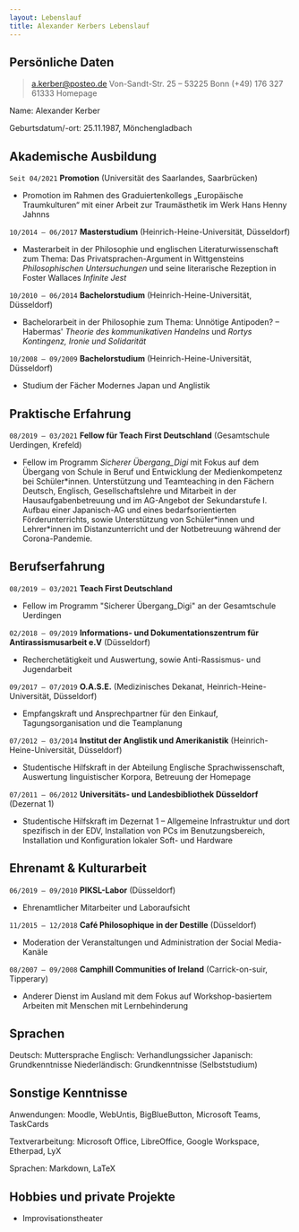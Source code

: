 ```yaml
---
layout: Lebenslauf
title: Alexander Kerbers Lebenslauf
---
```

## Persönliche Daten

> <a.kerber@posteo.de>
> Von-Sandt-Str. 25 – 53225 Bonn
> (+49) 176 327 61333
> Homepage

Name: Alexander Kerber

Geburtsdatum/-ort: 25.11.1987, Mönchengladbach

## Akademische Ausbildung

`Seit 04/2021`
__Promotion__ (Universität des Saarlandes, Saarbrücken)
- Promotion im Rahmen des Graduiertenkollegs „Europäische Traumkulturen“ mit einer Arbeit zur Traumästhetik im Werk Hans Henny Jahnns

`10/2014 – 06/2017`
__Masterstudium__ (Heinrich-Heine-Universität, Düsseldorf)
- Masterarbeit in der Philosophie und englischen Literaturwissenschaft zum Thema: Das Privatsprachen-Argument in Wittgensteins *Philosophischen Untersuchungen* und seine literarische Rezeption in Foster Wallaces *Infinite Jest*

`10/2010 – 06/2014`
__Bachelorstudium__ (Heinrich-Heine-Universität, Düsseldorf)
- Bachelorarbeit in der Philosophie zum Thema: Unnötige Antipoden? – Habermas' *Theorie des kommunikativen Handelns* und *Rortys Kontingenz, Ironie und Solidarität*

`10/2008 – 09/2009`
__Bachelorstudium__ (Heinrich-Heine-Universität, Düsseldorf)
- Studium der Fächer Modernes Japan und Anglistik

## Praktische Erfahrung

`08/2019 – 03/2021`
__Fellow für Teach First Deutschland__ (Gesamtschule Uerdingen, Krefeld)
- Fellow im Programm *Sicherer Übergang_Digi* mit Fokus auf dem Übergang von Schule in Beruf und Entwicklung der Medienkompetenz bei Schüler\*innen. Unterstützung und Teamteaching in den Fächern Deutsch, Englisch, Gesellschaftslehre und Mitarbeit in der Hausaufgabenbetreuung und im AG-Angebot der Sekundarstufe I. Aufbau einer Japanisch-AG und eines bedarfsorientierten Förderunterrichts, sowie Unterstützung von Schüler\*innen und Lehrer\*innen im Distanzunterricht und der Notbetreuung während der Corona-Pandemie.

## Berufserfahrung

`08/2019 – 03/2021`
__Teach First Deutschland__ 
- Fellow im Programm "Sicherer Übergang_Digi" an der Gesamtschule Uerdingen

`02/2018 – 09/2019`
__Informations- und Dokumentationszentrum für Antirassismusarbeit e.V__ (Düsseldorf)
- Recherchetätigkeit und Auswertung, sowie Anti-Rassismus- und Jugendarbeit

`09/2017 – 07/2019`
__O.A.S.E.__ (Medizinisches Dekanat, Heinrich-Heine-Universität, Düsseldorf)
- Empfangskraft und Ansprechpartner für den Einkauf, Tagungsorganisation und die Teamplanung

`07/2012 – 03/2014`
__Institut der Anglistik und Amerikanistik__ (Heinrich-Heine-Universität, Düsseldorf)
- Studentische Hilfskraft in der Abteilung Englische Sprachwissenschaft, Auswertung linguistischer Korpora, Betreuung der Homepage

`07/2011 – 06/2012`
__Universitäts- und Landesbibliothek Düsseldorf__ (Dezernat 1)
- Studentische Hilfskraft im Dezernat 1 – Allgemeine Infrastruktur und dort spezifisch in der EDV, Installation von PCs im Benutzungsbereich, Installation und Konfiguration lokaler Soft- und Hardware

## Ehrenamt & Kulturarbeit

`06/2019 – 09/2010`
__PIKSL-Labor__ (Düsseldorf)
- Ehrenamtlicher Mitarbeiter und Laboraufsicht

`11/2015 – 12/2018`
__Café Philosophique in der Destille__ (Düsseldorf)
- Moderation der Veranstaltungen und Administration der Social Media-Kanäle

`08/2007 – 09/2008`
__Camphill Communities of Ireland__ (Carrick-on-suir, Tipperary)
- Anderer Dienst im Ausland mit dem Fokus auf Workshop-basiertem Arbeiten mit Menschen
mit Lernbehinderung

## Sprachen

Deutsch: Muttersprache
Englisch: Verhandlungssicher
Japanisch: Grundkenntnisse
Niederländisch: Grundkenntnisse (Selbststudium)

## Sonstige Kenntnisse

Anwendungen: Moodle, WebUntis, BigBlueButton, Microsoft Teams, TaskCards

Textverarbeitung: Microsoft Office, LibreOffice, Google Workspace, Etherpad, LyX

Sprachen: Markdown, LaTeX

## Hobbies und private Projekte
* Improvisationstheater
